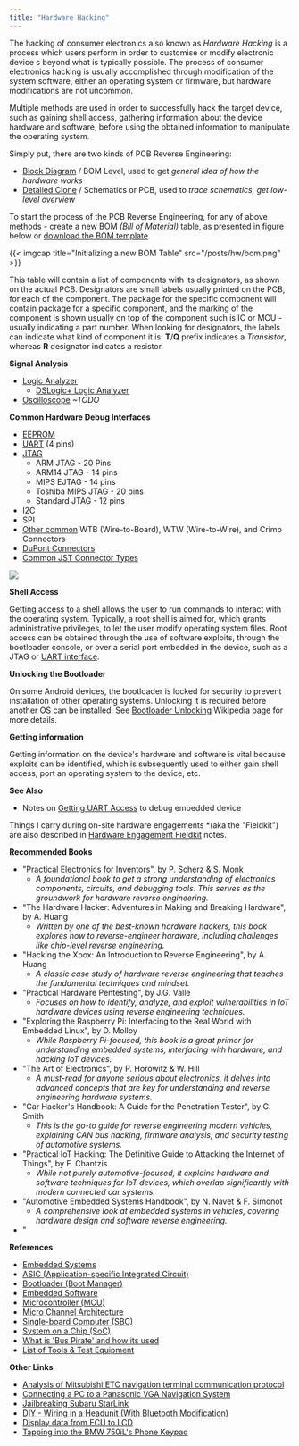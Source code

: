 ```yaml
---
title: "Hardware Hacking"
---
```


The hacking of consumer electronics also known as *Hardware Hacking* is a process which users perform in order to customise or modify electronic device s beyond what is typically possible. The process of consumer electronics hacking is usually accomplished through modification of the system software, either an operating system or firmware, but hardware modifications are not uncommon.

Multiple methods are used in order to successfully hack the target device, such as gaining shell access, gathering information about the device hardware and software, before using the obtained information to manipulate the operating system.

Simply put, there are two kinds of PCB Reverse Engineering:

* [Block Diagram](/block-diagram) / BOM Level, used to get *general idea of how the hardware works*
* [Detailed Clone](/schematics-diagram) / Schematics or PCB, used to *trace schematics, get low-level overview*

To start the process of the PCB Reverse Engineering, for any of above methods - create a new BOM *(Bill of Material)* table, as presented in figure below or [download the BOM template](https://github.com/durakiconsulting/templates/blob/master/BOM.numbers).

{{< imgcap title="Initializing a new BOM Table" src="/posts/hw/bom.png" >}}

This table will contain a list of components with its designators, as shown on the actual PCB. Designators are small labels usually printed on the PCB, for each of the component. The package for the specific component will contain package for a specific component, and the marking of the component is shown usually on top of the component such is IC or MCU - usually indicating a part number. When looking for designators, the labels can indicate what kind of component it is: **T**/**Q** prefix indicates a *Transistor*, whereas **R** designator indicates a resistor.

**Signal Analysis**

* [Logic Analyzer](/hw/logic-analyzer)
  * [DSLogic+ Logic Analyzer](/hw/dslogic-logic-analyzer)
* [Oscilloscope](/hw/oscilloscope) *~TODO*

**Common Hardware Debug Interfaces**

* [EEPROM](/eeprom)
* [UART](/uart-interface) (4 pins)
* [JTAG](/jtag-interface)
  - ARM JTAG - 20 Pins
  - ARM14 JTAG - 14 pins
  - MIPS EJTAG - 14 pins
  - Toshiba MIPS JTAG - 20 pins
  - Standard JTAG - 12 pins
* I2C
* SPI
* [Other common](https://www.mattmillman.com/info/crimpconnectors/) WTB (Wire-to-Board), WTW (Wire-to-Wire), and Crimp Connectors
* [DuPont Connectors](https://www.mattmillman.com/info/crimpconnectors/dupont-and-dupont-connectors/)
* [Common JST Connector Types](https://www.mattmillman.com/info/crimpconnectors/common-jst-connector-types/)

![](https://raw.githubusercontent.com/arunmagesh/hw_hacking_cheatsheet/master/cheatsheet_0.1.png)

**Shell Access**

Getting access to a shell allows the user to run commands to interact with the operating system. Typically, a root shell is aimed for, which grants administrative privileges, to let the user modify operating system files. Root access can be obtained through the use of software exploits, through the bootloader console, or over a serial port embedded in the device, such as a JTAG or [UART interface](/uart-interface).

**Unlocking the Bootloader**

On some Android devices, the bootloader is locked for security to prevent installation of other operating systems. Unlocking it is required before another OS can be installed. See [Bootloader Unlocking](https://en.wikipedia.org/wiki/Bootloader_unlocking) Wikipedia page for more details.

**Getting information**

Getting information on the device's hardware and software is vital because exploits can be identified, which is subsequently used to either gain shell access, port an operating system to the device, etc.

**See Also**

- Notes on [Getting UART Access](/uart-interface) to debug embedded device

Things I carry during on-site hardware engagements *(aka the "Fieldkit") are also described in [Hardware Engagement Fieldkit](/offsec-hardware-fieldkit) notes.

**Recommended Books**

- "Practical Electronics for Inventors", by P. Scherz & S. Monk
  - *A foundational book to get a strong understanding of electronics components, circuits, and debugging tools. This serves as the groundwork for hardware reverse engineering.*
- "The Hardware Hacker: Adventures in Making and Breaking Hardware", by A. Huang
  - *Written by one of the best-known hardware hackers, this book explores how to reverse-engineer hardware, including challenges like chip-level reverse engineering.*
- "Hacking the Xbox: An Introduction to Reverse Engineering", by A. Huang
  - *A classic case study of hardware reverse engineering that teaches the fundamental techniques and mindset.*
- "Practical Hardware Pentesting", by J.G. Valle
  - *Focuses on how to identify, analyze, and exploit vulnerabilities in IoT hardware devices using reverse engineering techniques.*
- "Exploring the Raspberry Pi: Interfacing to the Real World with Embedded Linux", by D. Molloy
  - *While Raspberry Pi-focused, this book is a great primer for understanding embedded systems, interfacing with hardware, and hacking IoT devices.*
- "The Art of Electronics", by P. Horowitz & W. Hill
  - *A must-read for anyone serious about electronics, it delves into advanced concepts that are key for understanding and reverse engineering hardware systems.*
- "Car Hacker's Handbook: A Guide for the Penetration Tester", by C. Smith
  - *This is the go-to guide for reverse engineering modern vehicles, explaining CAN bus hacking, firmware analysis, and security testing of automotive systems.*
- "Practical IoT Hacking: The Definitive Guide to Attacking the Internet of Things", by F. Chantzis
  - *While not purely automotive-focused, it explains hardware and software techniques for IoT devices, which overlap significantly with modern connected car systems.*
- "Automotive Embedded Systems Handbook", by N. Navet & F. Simonot
  - *A comprehensive look at embedded systems in vehicles, covering hardware design and software reverse engineering.*
- "

**References**

- [Embedded Systems](https://en.wikipedia.org/wiki/Embedded_system)
- [ASIC (Application-specific Integrated Circuit)](https://en.wikipedia.org/wiki/Application-specific_integrated_circuit)
- [Bootloader (Boot Manager)](https://en.wikipedia.org/wiki/Bootloader)
- [Embedded Software](https://en.wikipedia.org/wiki/Embedded_software)
- [Microcontroller (MCU)](https://en.wikipedia.org/wiki/Microcontroller)
- [Micro Channel Architecture](https://en.wikipedia.org/wiki/Micro_Channel_architecture)
- [Single-board Computer (SBC)](https://en.wikipedia.org/wiki/Single-board_computer)
- [System on a Chip (SoC)](https://en.wikipedia.org/wiki/System_on_a_chip)
- [What is 'Bus Pirate' and how its used](https://www.bigmessowires.com/2013/11/19/what-is-the-bus-pirate/)
- [List of Tools & Test Equipment](https://old.reddit.com/r/PrintedCircuitBoard/wiki/tools)

**Other Links**

- [Analysis of Mitsubishi ETC navigation terminal communication protocol](https://kaele.com/~kashima/car/metc/)
- [Connecting a PC to a Panasonic VGA Navigation System](https://kaele.com/~kashima/car/navi/vga/)
- [Jailbreaking Subaru StarLink](https://github.com/sgayou/subaru-starlink-research/blob/master/doc/README.md)
- [DIY - Wiring in a Headunit (With Bluetooth Modification)](https://www.bimmerforums.com/forum/showthread.php?2195008-DIY-Wiring-in-a-Headunit-(With-Bluetooth-Modification))
- [Display data from ECU to LCD](https://web.archive.org/web/20150815092259/http://www.bimmerforums.com/forum/showthread.php?2134697-Display-data-from-ECU-to-LCD)
- [Tapping into the BMW 750iL's Phone Keypad](https://i-code.net/tapping-into-the-bmw-750il-phone-keypad/)